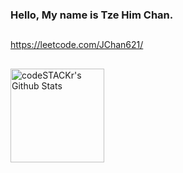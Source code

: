 ### Hello, My name is Tze Him Chan.

## <div></div>
<a href="https://leetcode.com/JChan621">https://leetcode.com/JChan621/</a>
<br>


## <div></div>
<a href="http://github.com/JChan621">
<img height='150em'  align='left' alt="codeSTACKr's Github Stats" src='https://github-readme-stats.vercel.app/api/top-langs/?username=JChan621&layout=compact&theme=noctis_minimus'/>
</a>

<!---
fourierz517/fourierz517 is a ✨ special ✨ repository because its `README.md` (this file) appears on your GitHub profile.
You can click the Preview link to take a look at your changes. test
--->
